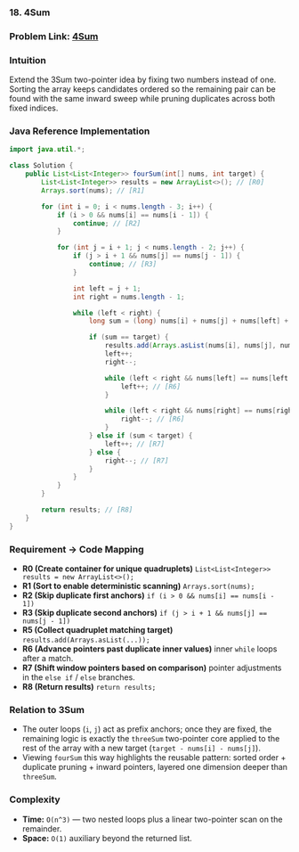 ### 18. 4Sum
### Problem Link: [4Sum](https://leetcode.com/problems/4sum/)
### Intuition
Extend the 3Sum two-pointer idea by fixing two numbers instead of one. Sorting the array keeps candidates ordered so the remaining pair can be found with the same inward sweep while pruning duplicates across both fixed indices.

### Java Reference Implementation
```java
import java.util.*;

class Solution {
    public List<List<Integer>> fourSum(int[] nums, int target) {
        List<List<Integer>> results = new ArrayList<>(); // [R0]
        Arrays.sort(nums); // [R1]

        for (int i = 0; i < nums.length - 3; i++) {
            if (i > 0 && nums[i] == nums[i - 1]) {
                continue; // [R2]
            }

            for (int j = i + 1; j < nums.length - 2; j++) {
                if (j > i + 1 && nums[j] == nums[j - 1]) {
                    continue; // [R3]
                }

                int left = j + 1;
                int right = nums.length - 1;

                while (left < right) {
                    long sum = (long) nums[i] + nums[j] + nums[left] + nums[right]; // [R4]

                    if (sum == target) {
                        results.add(Arrays.asList(nums[i], nums[j], nums[left], nums[right])); // [R5]
                        left++;
                        right--;

                        while (left < right && nums[left] == nums[left - 1]) {
                            left++; // [R6]
                        }

                        while (left < right && nums[right] == nums[right + 1]) {
                            right--; // [R6]
                        }
                    } else if (sum < target) {
                        left++; // [R7]
                    } else {
                        right--; // [R7]
                    }
                }
            }
        }

        return results; // [R8]
    }
}
```

### Requirement → Code Mapping
- **R0 (Create container for unique quadruplets)** `List<List<Integer>> results = new ArrayList<>();`
- **R1 (Sort to enable deterministic scanning)** `Arrays.sort(nums);`
- **R2 (Skip duplicate first anchors)** `if (i > 0 && nums[i] == nums[i - 1])`
- **R3 (Skip duplicate second anchors)** `if (j > i + 1 && nums[j] == nums[j - 1])`
- **R5 (Collect quadruplet matching target)** `results.add(Arrays.asList(...));`
- **R6 (Advance pointers past duplicate inner values)** inner `while` loops after a match.
- **R7 (Shift window pointers based on comparison)** pointer adjustments in the `else if` / `else` branches.
- **R8 (Return results)** `return results;`

### Relation to 3Sum
- The outer loops (`i`, `j`) act as prefix anchors; once they are fixed, the remaining logic is exactly the `threeSum` two-pointer core applied to the rest of the array with a new target (`target - nums[i] - nums[j]`).
- Viewing `fourSum` this way highlights the reusable pattern: sorted order + duplicate pruning + inward pointers, layered one dimension deeper than `threeSum`.

### Complexity
- **Time:** `O(n^3)` — two nested loops plus a linear two-pointer scan on the remainder.
- **Space:** `O(1)` auxiliary beyond the returned list.